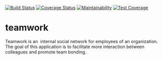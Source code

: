 [![Build Status](https://travis-ci.org/marusoft/teamwork.svg?branch=develop)](https://travis-ci.org/marusoft/teamwork)
[![Coverage Status](https://coveralls.io/repos/github/marusoft/teamwork/badge.svg?branch=develop)](https://coveralls.io/github/marusoft/teamwork?branch=develop)
[![Maintainability](https://api.codeclimate.com/v1/badges/0e4a41f2688d3888090a/maintainability)](https://codeclimate.com/github/marusoft/teamwork/maintainability)
[![Test Coverage](https://api.codeclimate.com/v1/badges/0e4a41f2688d3888090a/test_coverage)](https://codeclimate.com/github/marusoft/teamwork/test_coverage)

# teamwork
Teamwork is an ​ internal social network for employees of an organization. The goal of this application is to facilitate more interaction between colleagues and promote team bonding.
